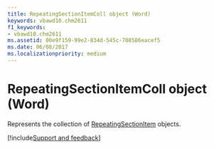 ```yaml
---
title: RepeatingSectionItemColl object (Word)
keywords: vbawd10.chm2611
f1_keywords:
- vbawd10.chm2611
ms.assetid: 00e9f159-99e2-834d-545c-708586eacef5
ms.date: 06/08/2017
ms.localizationpriority: medium
---
```



# RepeatingSectionItemColl object (Word)

Represents the collection of [RepeatingSectionItem](Word.repeatingsectionitem.md) objects.


[!include[Support and feedback](~/includes/feedback-boilerplate.md)]